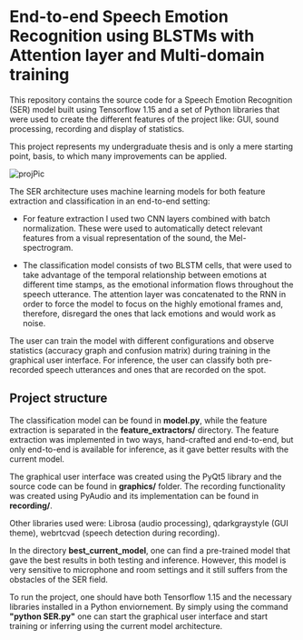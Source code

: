 # End-to-end Speech Emotion Recognition using BLSTMs with Attention layer and Multi-domain training 

This repository contains the source code for a Speech Emotion Recognition (SER) model built using Tensorflow 1.15 and a set of Python libraries that were used to create the different features of the project like: GUI, sound processing, recording and display of statistics.  

This project represents my undergraduate thesis and is only a mere starting point, basis, to which many improvements can be applied. 

  

  

![projPic](https://github.com/raulsteleac/Speech_Emotion_Recognition/blob/master/Sistem_Diagram.jpeg?raw=true) 

  

The SER architecture uses machine learning models for both feature extraction and classification in an end-to-end setting: 

  - For feature extraction I used two CNN layers combined with batch normalization. These were used to automatically detect relevant features from a visual representation of the sound, the Mel-spectrogram. 

  - The classification model consists of two BLSTM cells, that were used to take advantage of the temporal relationship between emotions at different time stamps, as the emotional information flows throughout the speech utterance. The attention layer was concatenated to the RNN in order to force the model to focus on the highly emotional frames and, therefore, disregard the ones that lack emotions and would work as noise. 

  

The user can train the model with different configurations and observe statistics (accuracy graph and confusion matrix) during training in the graphical user interface. For inference, the user can classify both pre-recorded speech utterances and ones that are recorded on the spot.  

## Project structure 

  

The classification model can be found in **model.py**, while the feature extraction is separated in the **feature_extractors/** directory. The feature extraction was implemented in two ways, hand-crafted and end-to-end, but only end-to-end is available for inference, as it gave better results with the current model. 

  

The graphical user interface was created using the PyQt5 library and the source code can be found in **graphics/** folder. The recording functionality was created using PyAudio and its implementation can be found in **recording/**.  

  

Other libraries used were: Librosa (audio processing), qdarkgraystyle (GUI theme), webrtcvad (speech detection during recording). 

  

In the directory **best_current_model**, one can find a pre-trained model that gave the best results in both testing and inference. However, this model is very sensitive to microphone and room settings and it still suffers from the obstacles of the SER field. 

  

To run the project, one should have both Tensorflow 1.15 and the necessary libraries installed in a Python enviornement. By simply using the command **"python SER.py"** one can start the graphical user interface and start training or inferring using the current model architecture. 
